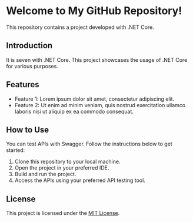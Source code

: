 # Welcome to My GitHub Repository!

This repository contains a project developed with .NET Core.
## Introduction

It is seven with .NET Core. This project showcases the usage of .NET Core for various purposes.
## Features

- Feature 1: Lorem ipsum dolor sit amet, consectetur adipiscing elit.
- Feature 2: Ut enim ad minim veniam, quis nostrud exercitation ullamco laboris nisi ut aliquip ex ea commodo consequat.
## How to Use

You can test APIs with Swagger. Follow the instructions below to get started:

1. Clone this repository to your local machine.
2. Open the project in your preferred IDE.
3. Build and run the project.
4. Access the APIs using your preferred API testing tool.
## License

This project is licensed under the [MIT License](LICENSE).
